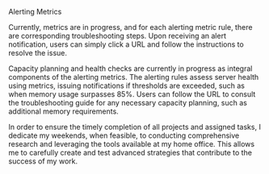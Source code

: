 Alerting Metrics

Currently, metrics are in progress, and for each alerting metric rule, there are corresponding troubleshooting steps. Upon receiving an alert notification, users can simply click a URL and follow the instructions to resolve the issue.

Capacity planning and health checks are currently in progress as integral components of the alerting metrics. The alerting rules assess server health using metrics, issuing notifications if thresholds are exceeded, such as when memory usage surpasses 85%. Users can follow the URL to consult the troubleshooting guide for any necessary capacity planning, such as additional memory requirements.

In order to ensure the timely completion of all projects and assigned tasks, I dedicate my weekends, when feasible, to conducting comprehensive research and leveraging the tools available at my home office. This allows me to carefully create and test advanced strategies that contribute to the success of my work.



